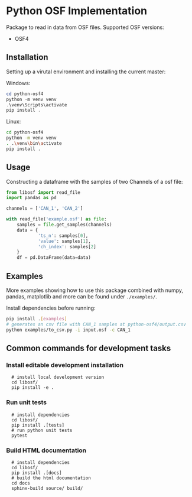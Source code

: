 # Python OSF Implementation 

Package to read in data from OSF files.
Supported OSF versions:

- OSF4
## Installation

Setting up a virutal environment and installing the current master:

Windows:

```powershell
cd python-osf4
python -m venv venv
.\venv\Scripts\activate
pip install .
```

Linux:

```bash
cd python-osf4
python -m venv venv
. .\venv\bin\activate
pip install .
```

## Usage

Constructing a dataframe with the samples of two Channels of a osf file:

```python
from libosf import read_file
import pandas as pd

channels = ['CAN_1', 'CAN_2']

with read_file('example.osf') as file:
    samples = file.get_samples(channels)
    data = {
            'ts_n': samples[0],
            'value': samples[1],
            'ch_index': samples[2]
    }
    df = pd.DataFrame(data=data)
```


## Examples 

More examples showing how to use this package combined with numpy, pandas, matplotlib and more can be found under `./examples/`. 

Install dependencies before running:

```bash
pip install .[examples]
# generates an csv file with CAN_1 samples at python-osf4/output.csv
python examples/to_csv.py -i input.osf -c CAN_1
```
## Common commands for development tasks

### Install editable development installation

``` shell
  # install local development version
  cd libosf/
  pip install -e .
```

### Run unit tests
``` shell
  # install dependencies
  cd libosf/
  pip install .[tests]
  # run python unit tests
  pytest
```

### Build HTML documentation

``` shell
  # install dependencies
  cd libosf/
  pip install .[docs]
  # build the html documentation
  cd docs
  sphinx-build source/ build/ 
```

